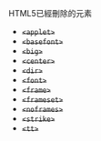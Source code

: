 HTML5已經刪除的元素
- <del>`<applet>`</del>
- <del>`<basefont>`</del>
- <del>`<big>`</del>
- <del>`<center>`</del>
- <del>`<dir>`</del>
- <del>`<font>`</del>
- <del>`<frame>`</del>
- <del>`<frameset>`</del>
- <del>`<noframes>`</del>
- <del>`<strike>`</del>
- <del>`<tt>`</del>
